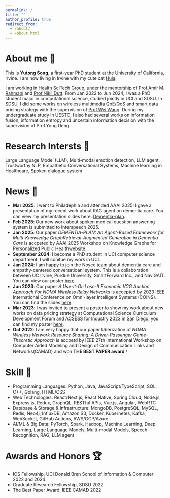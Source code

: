 ```yaml
---
permalink: /
title: ""
author_profile: true
redirect_from: 
  - /about/
  - /about.html
---
```

About me 👋
======
This is **Yutong Song**, a first-year PhD student at the University of California, Irvine. I am now living in Irvine with my cute cat [Hula](images/pet.jpg).

 I am working in [Health SciTech Group](https://healthscitech.nursing.uci.edu/), under the mentorship of [Prof.Amir M. Rahmani](https://ics.uci.edu/~amirr1/) and [Prof.Nikil Dutt](https://ics.uci.edu/~dutt/). From Jan 2022 to Jun 2024, I was a PhD student major in computational science, studied jointly in UCI and SDSU. In SDSU, I did some works on wireless multimedia QoE/QoS and smart data pricing strategy with the supervision of [Prof.Wei Wang](https://cs.sdsu.edu/people/wei-wang/). During my undergraduate study in UESTC, I also had several works on information fusion, information entropy and uncertain information decision with the supervision of Prof.Yong Deng.

Research Intersts 👾
======

Large Language Model (LLM), Multi-modal emotion detection, LLM agent, Trustworthy NLP, Empathetic Conversational Systems, Machine learning in Healthcare, Spoken dialogue system

News 🥳
======
- **Mar 2025**: I went to Philadephia and attended AAAI 2025! I gave a presentation of my recent work about RAG agent on dementia care. You can view my presentation slides here: [Dementia-plan](files/dementia_slides.pdf).
- **Feb 2025**: Our new work about spoken medical question answering system is submitted to Interspeech 2025.
- **Jan 2025**: Our paper *DEMENTIA-PLAN: An Agent-Based Framework for Multi-Knowledge GraphRetrieval-Augmented Generation in Dementia Care* is accpeted by AAAI 2025 Workshop on Knowledge Graphs for Personalized Public Health[website](https://sites.google.com/view/kg4hejss/home).
- **September 2024**: I become a PhD student in UCI computer science department. I will conitue my work in UCI.
- **Jan 2024**: I am happy to join the Noyce team about dementia care and empathy-centered conversatioanl system. This is a collaboration between UC Irvine, Purdue University, SmartForward Inc., and NaviGAIT. You can view our poster [here](files/NOYCE.pdf).
- **Jun 2023**: Our paper _A Use-It-Or-Lose-It Economic VCG Auction Approach For NOMA Wireless Relay Networks_ is accepted by 2023 IEEE International Conference on Omni-layer Intelligent Systems (COINS). You can find the slides [here](files/COINS2023.pdf).
- **Mar 2023**: I was invited to present a poster to show my work about new works on data pricing strategy at Computational Science Curriculum Development Forum and ACSESS for Industry 2023 in San Diego, you can find my poster [here](files/ACSCESS-2022.pdf).
- **Oct 2022**: I am very happy that our paper Uberization of *NOMA Wireless Network Resource Sharing: A Driver-Passenger Game-Theoretic Approach* is accpetd by  IEEE 27th International Workshop on Computer Aided Modeling and Design of Communication Links and Networks(CAMAD) and won __THE BEST PAPER award__！



Skill 📌
======
- Programming Languages: Python, Java, JavaScript/TypeScript, SQL, C++, Golang, HTML/CSS
- Web Technologies: React/Next.js, React Native, Spring Cloud, Node.js, Express.js, Redux, GraphQL, RESTful APIs, Vue.js, Angular, WebRTC
- Database & Storage & Infrastructure: MongoDB, PostgreSQL, MySQL, Redis, Neo4j, InfluxDB, Amazon S3, Docker, Kubernetes, Kafka, WebSocket, GitHub Actions, AWS/GCP/Azure
- AI/ML & Big Data: PyTorch, Spark, Hadoop, Machine Learning, Deep Learning, Large Language Models, Multi-modal Models, Speech Recognition, RAG, LLM agent


Awards and Honors 🏆 
======


- ICS Fellowship,  UCI Donald Bren School of Information & Computer 2022 and 2024
- Graduate Research Fellowship,  SDSU 2022 
- The Best Paper Award, IEEE CAMAD 2022 

